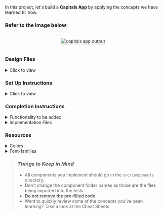 In this project, let's build a **Capitals App** by applying the concepts we have learned till now.

### Refer to the image below:

<br/>
<div style="text-align: center;">
    <img src="https://assets.ccbp.in/frontend/content/react-js/capitals-app-output.gif" alt="capitals app output" style="max-width:70%;box-shadow:0 2.8px 2.2px rgba(0, 0, 0, 0.12)">
</div>
<br/>

### Design Files

<details>
<summary>Click to view</summary>

- [Extra Small (Size < 576px) and Small (Size >= 576px)](https://assets.ccbp.in/frontend/content/react-js/capitals-app-sm-output.png)
- [Medium (Size >= 768px), Large (Size >= 992px) and Extra Large (Size >= 1200px)](https://assets.ccbp.in/frontend/content/react-js/capitals-app-lg-output.png)

</details>

### Set Up Instructions

<details>
<summary>Click to view</summary>

- Download dependencies by running `npm install`
- Start up the app using `npm start`
</details>

### Completion Instructions

<details>
<summary>Functionality to be added</summary>
<br/>

The app must have the following functionalities

- Initially, the first capital in the list should be selected, and its respective country should be displayed
- When a capital is selected, then the respective country of the capital should be displayed
- The `Capitals` component is provided with `countryAndCapitalsList`. It consists of a list of country and capital objects with the following properties in each country and capital object

  |        Key         | Data Type |
  | :----------------: | :-------: |
  |         id         |  String   |
  | capitalDisplayText |  String   |
  |      country       |  String   |

</details>

<details>
<summary>Implementation Files</summary>
<br/>

Use these files to complete the implementation:

- `src/components/Capitals/index.js`
- `src/components/Capitals/index.css`
</details>

### Resources

<details>
<summary>Colors</summary>

<br/>

<div style="background-color: #93c5fd; width: 150px; padding: 10px; color: white">Hex: #93c5fd</div>
<div style="background-color: #f8fafc; width: 150px; padding: 10px; color: black">Hex: #f8fafc</div>
<div style="background-color: #cbd2d9; width: 150px; padding: 10px; color: black">Hex: #cbd2d9</div>
<div style="background-color: #323f4b; width: 150px; padding: 10px; color: white">Hex: #323f4b</div>
<div style="background-color: #000000; width: 150px; padding: 10px; color: white">Hex: #000000</div>
<div style="background-color: #1e293b; width: 150px; padding: 10px; color: white">Hex: #1e293b</div>
</details>

<details>
<summary>Font-families</summary>

- Roboto

</details>

> ### _Things to Keep in Mind_
>
> - All components you implement should go in the `src/components` directory.
> - Don't change the component folder names as those are the files being imported into the tests.
> - **Do not remove the pre-filled code**
> - Want to quickly review some of the concepts you’ve been learning? Take a look at the Cheat Sheets.
